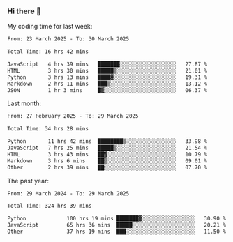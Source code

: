### Hi there 👋

My coding time for last week:

<!--START_SECTION:week-->

```txt
From: 23 March 2025 - To: 30 March 2025

Total Time: 16 hrs 42 mins

JavaScript   4 hrs 39 mins   ███████░░░░░░░░░░░░░░░░░░   27.87 %
HTML         3 hrs 30 mins   █████▒░░░░░░░░░░░░░░░░░░░   21.01 %
Python       3 hrs 13 mins   ████▓░░░░░░░░░░░░░░░░░░░░   19.31 %
Markdown     2 hrs 11 mins   ███▒░░░░░░░░░░░░░░░░░░░░░   13.12 %
JSON         1 hr 3 mins     █▓░░░░░░░░░░░░░░░░░░░░░░░   06.37 %
```

<!--END_SECTION:week-->

Last month:

<!--START_SECTION:month-->

```txt
From: 27 February 2025 - To: 29 March 2025

Total Time: 34 hrs 28 mins

Python       11 hrs 42 mins  ████████▒░░░░░░░░░░░░░░░░   33.98 %
JavaScript   7 hrs 25 mins   █████▒░░░░░░░░░░░░░░░░░░░   21.54 %
HTML         3 hrs 43 mins   ██▓░░░░░░░░░░░░░░░░░░░░░░   10.79 %
Markdown     3 hrs 6 mins    ██▒░░░░░░░░░░░░░░░░░░░░░░   09.01 %
Other        2 hrs 39 mins   ██░░░░░░░░░░░░░░░░░░░░░░░   07.70 %
```

<!--END_SECTION:month-->

The past year:

<!--START_SECTION:year-->

```txt
From: 29 March 2024 - To: 29 March 2025

Total Time: 324 hrs 39 mins

Python             100 hrs 19 mins ███████▓░░░░░░░░░░░░░░░░░   30.90 %
JavaScript         65 hrs 36 mins  █████░░░░░░░░░░░░░░░░░░░░   20.21 %
Other              37 hrs 19 mins  ███░░░░░░░░░░░░░░░░░░░░░░   11.50 %
```

<!--END_SECTION:year-->
